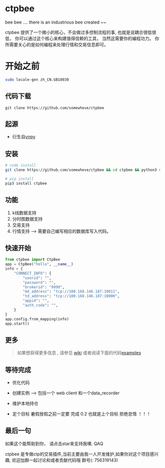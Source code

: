 # ctpbee 
bee bee .... there is an industrious bee created ~~

ctpbee 提供了一个微小的核心，不会做过多控制流程的事, 也就是说耦合很低很低， 你可以通过这个核心来构建值得信赖的工具， 
当然这需要你的编程功力。 你所需要关心的是如何编程来处理行情和交易信息即可。

# 开始之前 
```bash
sudo locale-gen zh_CN.GB18030
```

## 代码下载 

```
git clone https://github.com/somewheve/ctpbee
```

## 起源

- 衍生自[vnpy](https://github.com/vnpy/vnpy) 


## 安装 
```bash
# code install 
git clone https://github.com/somewheve/ctpbee && cd ctpbee && python3 setup.py install  

# pip install
pip3 install ctpbee

```

## 功能
1. k线数据支持
2. 分时图数据支持
3. 交易支持
4. 行情支持 --> 需要自己编写相应的数据库写入代码。

## 快速开始 
```python
from ctpbee import CtpBee
app = CtpBee("hello", __name__)
info = {
    "CONNECT_INFO": {
        "userid": "",
        "password": "",
        "brokerid": "9999",
        "md_address": "tcp://180.168.146.187:10011",
        "td_address": "tcp://180.168.146.187:10000",
        "appid": "",
        "auth_code": "",
    }
}
app.config.from_mapping(info)
app.start()
```

## 更多 
> 如果想获得更多信息 , 请参见 [wiki](https://github.com/somewheve/ctpbee/wiki) 或者阅读下面的代码[examples](https://github.com/somewheve/ctpbee/tree/master/examples)


## 等待完成 
- 优化代码
- 创建实例 --> 包括一个 web client 和一个data_recorder
- 维护本地持仓

- 定个目标  暑假放假之前一定要 完成 0.2   也就是上个目标  拒绝怠惰 ！！！ 


## 最后一句 
如果这个能帮助到你， 请点击star来支持我噢. QAQ

ctpbee 是专做ctp的交易插件,当前主要由我一人开发维护,如果你对这个项目感兴趣, 欢迎加群一起讨论和或者贡献代码哦 群号(: 756319143)



